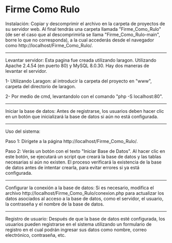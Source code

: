 # Firme Como Rulo

Instalación:
Copiar y descomprimir el archivo en la carpeta de proyectos de su servidor web. Al final tendrás una carpeta llamada "Firme_Como_Rulo" (de ser el caso que al descomprimirla se llama "Firme_Como_Rulo-main", borre lo que no corresponda), a la cual accederás desde el navegador como http://localhost/Firme_Como_Rulo/.

----------------------------------------------------------------------------------------------------------------------------------------------------------------------------------------------------------------------------

Levantar servidor:
Esta pagina fue creada utilizando laragon. Utilizando Apache 2.4.54 (en puerto 80) y MySQL 8.0.30.
Hay dos maneras de levantar el servidor. 

1- Utilizando Laragon: al introducir la carpeta del proyecto en "www", carpeta del directorio de laragon.

2- Por medio de cmd, levantandolo con el comando "php -S localhost:80".

----------------------------------------------------------------------------------------------------------------------------------------------------------------------------------------------------------------------------

Iniciar la base de datos: 
Antes de registrarse, los usuarios deben hacer clic en un botón que inicializará la base de datos si aún no está configurada.

----------------------------------------------------------------------------------------------------------------------------------------------------------------------------------------------------------------------------

Uso del sistema:

Paso 1: Dirígete a la página http://localhost/Firme_Como_Rulo/.

Paso 2: Verás un botón con el texto "Iniciar Base de Datos". Al hacer clic en este botón, se ejecutará un script que creará la base de datos y las tablas necesarias si aún no existen. El proceso verificará la existencia de la base de datos antes de intentar crearla, para evitar errores si ya está configurada.

------------------------------------------------------------------------------------------------------------------------------------------------------------------------------------------------------------------------------

Configurar la conexión a la base de datos: 
Si es necesario, modifica el archivo http://localhost/Firme_Como_Rulo/conexion.php para actualizar los datos asociados al acceso a la base de datos, como el servidor, el usuario, la contraseña y el nombre de la base de datos.

----------------------------------------------------------------------------------------------------------------------------------------------------------------------------------------------------------------------------

Registro de usuario: 
Después de que la base de datos esté configurada, los usuarios pueden registrarse en el sistema utilizando un formulario de registro en el cual podrán ingresar sus datos como nombre, correo electrónico, contraseña, etc.
